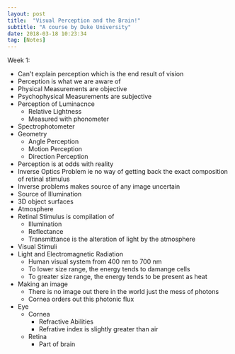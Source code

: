 ```yaml
---
layout: post
title:  "Visual Perception and the Brain!"
subtitle: "A course by Duke University"
date: 2018-03-18 10:23:34
tag: [Notes]
---
```


Week 1:

- Can't explain perception which is the end result of vision
- Perception is what we are aware of
- Physical Measurements are objective
- Psychophysical Measurements are subjective
- Perception of Luminacnce
	- Relative Lightness
	- Measured with phonometer
- Spectrophotometer
- Geometry
	- Angle Perception
	- Motion Perception
	- Direction Perception
- Perception is at odds with reality
- Inverse Optics Problem ie no way of getting back the exact composition of retinal stimulus
- Inverse problems makes source of any image uncertain
- Source of Illumination
- 3D object surfaces
- Atmosphere
- Retinal Stimulus is compilation of
	- Illumination
	- Reflectance
	- Transmittance is the alteration of light by the atmosphere
- Visual Stimuli
- Light and Electromagnetic Radiation
	- Human visual system from 400 nm to 700 nm
	- To lower size range, the energy tends to damange cells
	- To greater size range, the energy tends to be present as heat
- Making an image
	- There is no image out there in the world just the mess of photons
	- Cornea orders out this photonic flux
- Eye
	- Cornea
		- Refractive Abilities
		- Refrative index is slightly greater than air
	- Retina
		- Part of brain
